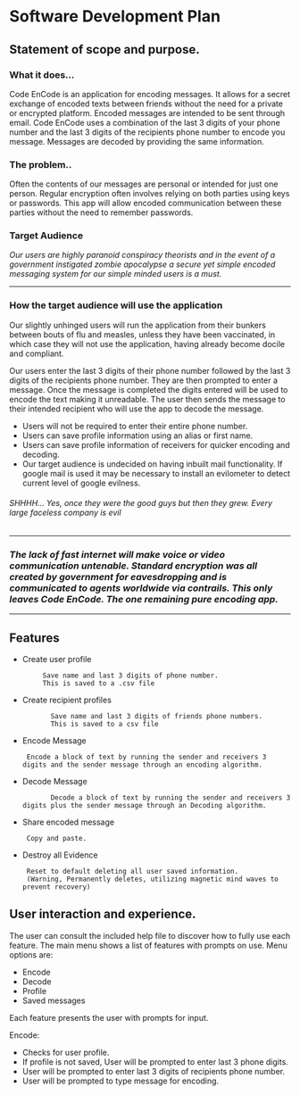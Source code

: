 # Software Development Plan 
## Statement of scope and purpose.
### What it does...
Code EnCode is an application for encoding messages. It allows for a secret exchange of encoded texts between friends without the need for a private or encrypted platform. Encoded messages are intended to be sent through email. Code EnCode uses a combination of the last 3 digits of your phone number and the last 3 digits of the recipients phone number to encode you message. Messages are decoded by providing the same information. 
### The problem..
Often the contents of our messages are personal or intended for just one person.
Regular encryption often involves relying on both parties using keys or passwords. This app will allow encoded communication between these parties without the need to remember passwords.


 ### Target Audience
 *Our users are highly paranoid conspiracy theorists and in the event of a government instigated zombie apocalypse a secure yet simple encoded messaging system for our simple minded users is a must.* 

--------------------------------------------------------------
### How the target audience will use the application
Our slightly unhinged users will run the application from their bunkers between bouts of flu and measles, unless they have been vaccinated, in which case they will not use the application, having already become docile and compliant.


Our users enter the last 3 digits of their phone number followed by the last 3 digits of the recipients phone number. 
They are then prompted to enter a message. 
Once the message is completed the digits entered will be used to encode the text making it unreadable.
The user then sends the message to their intended recipient who will use the app to decode the message.
- Users will not be required to enter their entire phone number. 
- Users can save profile information using an alias or first name.
- Users can save profile information of receivers for quicker encoding and decoding.
- Our target audience is undecided on having inbuilt mail functionality. If google mail is used it may be necessary to install an evilometer to detect current level of google evilness. 
######          SHHHH... Yes, once they were the good guys but then they grew. Every large faceless company is evil

--------------------------------------------------------------

### ***The lack of fast internet will make voice or video communication untenable. Standard encryption was all created by government for eavesdropping and is communicated to agents worldwide via contrails. This only leaves Code EnCode. The one remaining pure encoding app.***

--------------------------------------------------------------


## Features
 * Create user profile

            Save name and last 3 digits of phone number.
            This is saved to a .csv file
 * Create recipient profiles

              Save name and last 3 digits of friends phone numbers.
              This is saved to a csv file
 * Encode Message

        Encode a block of text by running the sender and receivers 3 digits and the sender message through an encoding algorithm.
 * Decode Message

              Decode a block of text by running the sender and receivers 3 digits plus the sender message through an Decoding algorithm.

 * Share encoded message

        Copy and paste.

 * Destroy all Evidence 

        Reset to default deleting all user saved information.
        (Warning, Permanently deletes, utilizing magnetic mind waves to prevent recovery)



## User interaction and experience.


The user can consult the included help file to discover how to fully use each feature.
The main menu shows a list of features with prompts on use. 
Menu options are:
  - Encode 
  - Decode
  - Profile
  - Saved messages

  Each feature presents the user with prompts for input.

  Encode: 
  - Checks for user profile. 
  - If profile is not saved, User will be prompted to enter last 3 phone digits. 
  - User will be prompted to enter last 3 digits of recipients phone number.
  - User will be prompted to type message for encoding.
  
  
